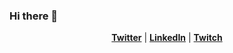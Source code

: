 ### Hi there 👋

<p align="center">
  <strong><a href="https://twitter.com/akitafuki">Twitter</a></strong> |
  <strong><a href="https://www.linkedin.com/in/akitafuki">LinkedIn</a></strong> |
  <strong><a href="https://www.twitch.tv/akitafuki">Twitch</a></strong>
</p>

<!--
**akitafuki/akitafuki** is a ✨ _special_ ✨ repository because its `README.md` (this file) appears on your GitHub profile.

Here are some ideas to get you started:

- 🔭 I’m currently working on ...
- 🌱 I’m currently learning ...
- 👯 I’m looking to collaborate on ...
- 🤔 I’m looking for help with ...
- 💬 Ask me about ...
- 📫 How to reach me: ...
- 😄 Pronouns: ...
- ⚡ Fun fact: ...
-->

